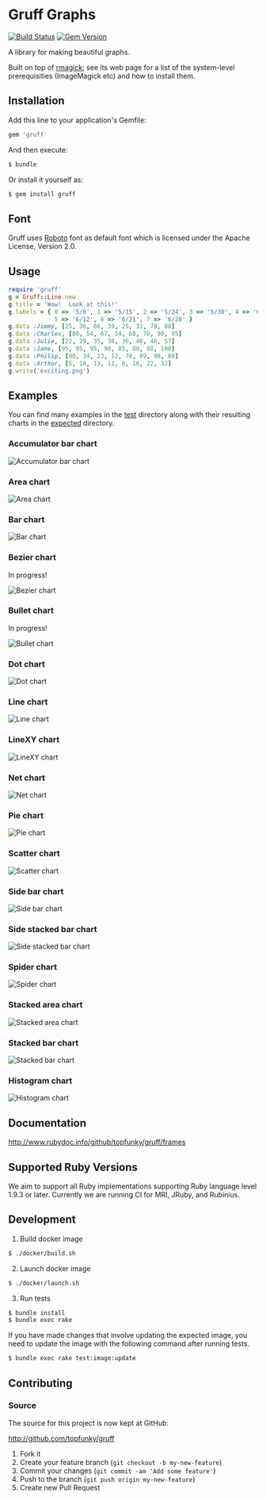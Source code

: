 # Gruff Graphs

[![Build Status](https://travis-ci.org/topfunky/gruff.svg?branch=master)](https://travis-ci.org/topfunky/gruff)
[![Gem Version](https://badge.fury.io/rb/gruff.svg)](https://badge.fury.io/rb/gruff)

A library for making beautiful graphs.

Built on top of [rmagick](https://github.com/rmagick/rmagick); see its web page
for a list of the system-level prerequisities (ImageMagick etc) and how to install them.

## Installation

Add this line to your application's Gemfile:

```sh
gem 'gruff'
```

And then execute:

```sh
$ bundle
```

Or install it yourself as:

```sh
$ gem install gruff
```

## Font
Gruff uses [Roboto](https://fonts.google.com/specimen/Roboto) font as default font which is licensed under the Apache License, Version 2.0.

## Usage

```ruby
require 'gruff'
g = Gruff::Line.new
g.title = 'Wow!  Look at this!'
g.labels = { 0 => '5/6', 1 => '5/15', 2 => '5/24', 3 => '5/30', 4 => '6/4',
             5 => '6/12', 6 => '6/21', 7 => '6/28' }
g.data :Jimmy, [25, 36, 86, 39, 25, 31, 79, 88]
g.data :Charles, [80, 54, 67, 54, 68, 70, 90, 95]
g.data :Julie, [22, 29, 35, 38, 36, 40, 46, 57]
g.data :Jane, [95, 95, 95, 90, 85, 80, 88, 100]
g.data :Philip, [90, 34, 23, 12, 78, 89, 98, 88]
g.data :Arthur, [5, 10, 13, 11, 6, 16, 22, 32]
g.write('exciting.png')
```

## Examples

You can find many examples in the [test](https://github.com/topfunky/gruff/tree/master/test)
directory along with their resulting charts in the
[expected](https://github.com/topfunky/gruff/tree/master/test/expected) directory.

### Accumulator bar chart

![Accumulator bar chart](https://raw.github.com/topfunky/gruff/master/test/expected/accum_bar.png)

### Area chart

![Area chart](https://raw.github.com/topfunky/gruff/master/test/expected/area_keynote.png)

### Bar chart

![Bar chart](https://raw.github.com/topfunky/gruff/master/test/expected/bar_rails_keynote.png)

### Bezier chart

In progress!

![Bezier chart](https://raw.github.com/topfunky/gruff/master/test/expected/bezier_3.png)

### Bullet chart

In progress!

![Bullet chart](https://raw.github.com/topfunky/gruff/master/test/expected/bullet_greyscale.png)

### Dot chart

![Dot chart](https://raw.github.com/topfunky/gruff/master/test/expected/dot.png)

### Line chart

![Line chart](https://raw.github.com/topfunky/gruff/master/test/expected/line_theme_rails_keynote_.png)

### LineXY chart

![LineXY chart](https://raw.github.com/topfunky/gruff/master/test/expected/line_xy.png)

### Net chart

![Net chart](https://raw.github.com/topfunky/gruff/master/test/expected/net_wide_graph.png)

### Pie chart

![Pie chart](https://raw.github.com/topfunky/gruff/master/test/expected/pie_pastel.png)

### Scatter chart

![Scatter chart](https://raw.github.com/topfunky/gruff/master/test/expected/scatter_basic.png)

### Side bar chart

![Side bar chart](https://raw.github.com/topfunky/gruff/master/test/expected/side_bar.png)

### Side stacked bar chart

![Side stacked bar chart](https://raw.github.com/topfunky/gruff/master/test/expected/side_stacked_bar_keynote.png)

### Spider chart

![Spider chart](https://raw.github.com/topfunky/gruff/master/test/expected/spider_37signals.png)

### Stacked area chart

![Stacked area chart](https://raw.github.com/topfunky/gruff/master/test/expected/stacked_area_keynote.png)

### Stacked bar chart

![Stacked bar chart](https://raw.github.com/topfunky/gruff/master/test/expected/stacked_bar_keynote.png)

### Histogram chart

![Histogram chart](https://raw.github.com/topfunky/gruff/master/test/expected/histogram.png)


## Documentation

http://www.rubydoc.info/github/topfunky/gruff/frames

## Supported Ruby Versions

We aim to support all Ruby implementations supporting Ruby language level 1.9.3
or later.  Currently we are running CI for MRI, JRuby, and Rubinius.

## Development
1. Build docker image
```sh
$ ./docker/build.sh
```

2. Launch docker image
```sh
$ ./docker/launch.sh
```

3. Run tests
```sh
$ bundle install
$ bundle exec rake
```

If you have made changes that involve updating the expected image, you need to update the image with the following command after running tests.

```sh
$ bundle exec rake test:image:update
```

## Contributing

### Source

The source for this project is now kept at GitHub:

http://github.com/topfunky/gruff

1. Fork it
2. Create your feature branch (`git checkout -b my-new-feature`)
3. Commit your changes (`git commit -am 'Add some feature'`)
4. Push to the branch (`git push origin my-new-feature`)
5. Create new Pull Request
